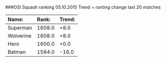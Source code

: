 ###OSI Squash ranking 05.10.2015
Trend = ranting change last 20 matches

|Name:              |Rank:   |Trend:  |
|:------------------|:-------|:-------|
|Superman           |1608.0 |+8.0 
|Wolverine          |1608.0 |+8.0 
|Hero               |1600.0 |+0.0 
|Batman             |1584.0 |-16.0
